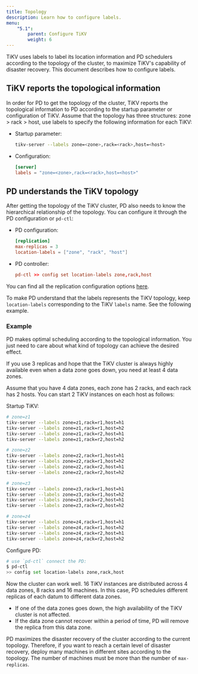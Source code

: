 ```yaml
---
title: Topology
description: Learn how to configure labels.
menu:
    "5.1":
        parent: Configure TiKV
        weight: 6
---
```


TiKV uses labels to label its location information and PD schedulers according to the topology of the cluster, to maximize TiKV's capability of disaster recovery. This document describes how to configure labels.

## TiKV reports the topological information

In order for PD to get the topology of the cluster, TiKV reports the topological information to PD according to the startup parameter or configuration of TiKV. Assume that the topology has three structures: zone > rack > host, use labels to specify the following information for each TiKV:

- Startup parameter:

    ```bash
    tikv-server --labels zone=<zone>,rack=<rack>,host=<host>
    ```

- Configuration:

    ```toml
    [server]
    labels = "zone=<zone>,rack=<rack>,host=<host>"
    ```
## PD understands the TiKV topology

After getting the topology of the TiKV cluster, PD also needs to know the hierarchical relationship of the topology. You can configure it through the PD configuration or `pd-ctl`:

- PD configuration:

    ```toml
    [replication]
    max-replicas = 3
    location-labels = ["zone", "rack", "host"]
    ```

- PD controller:

    ```toml
    pd-ctl >> config set location-labels zone,rack,host
    ```

You can find all the replication configuration options [here](../pd-configuration-file/#replication).

To make PD understand that the labels represents the TiKV topology, keep `location-labels` corresponding to the TiKV `labels` name. See the following example.

### Example

PD makes optimal scheduling according to the topological information. You just need to care about what kind of topology can achieve the desired effect.

If you use 3 replicas and hope that the TiKV cluster is always highly available even when a data zone goes down, you need at least 4 data zones.

Assume that you have 4 data zones, each zone has 2 racks, and each rack has 2 hosts. You can start 2 TiKV instances on each host as follows:

Startup TiKV:

```bash
# zone=z1
tikv-server --labels zone=z1,rack=r1,host=h1
tikv-server --labels zone=z1,rack=r1,host=h2
tikv-server --labels zone=z1,rack=r2,host=h1
tikv-server --labels zone=z1,rack=r2,host=h2

# zone=z2
tikv-server --labels zone=z2,rack=r1,host=h1
tikv-server --labels zone=z2,rack=r1,host=h2
tikv-server --labels zone=z2,rack=r2,host=h1
tikv-server --labels zone=z2,rack=r2,host=h2

# zone=z3
tikv-server --labels zone=z3,rack=r1,host=h1
tikv-server --labels zone=z3,rack=r1,host=h2
tikv-server --labels zone=z3,rack=r2,host=h1
tikv-server --labels zone=z3,rack=r2,host=h2

# zone=z4
tikv-server --labels zone=z4,rack=r1,host=h1
tikv-server --labels zone=z4,rack=r1,host=h2
tikv-server --labels zone=z4,rack=r2,host=h1
tikv-server --labels zone=z4,rack=r2,host=h2
```

Configure PD:

```bash
# use `pd-ctl` connect the PD:
$ pd-ctl
>> config set location-labels zone,rack,host
```

Now the cluster can work well. 16 TiKV instances are distributed across 4 data zones, 8 racks and 16 machines. In this case, PD schedules different replicas of each datum to different data zones.

- If one of the data zones goes down, the high availability of the TiKV cluster is not affected.
- If the data zone cannot recover within a period of time, PD will remove the replica from this data zone.

PD maximizes the disaster recovery of the cluster according to the current topology. Therefore, if you want to reach a certain level of disaster recovery, deploy many machines in different sites according to the topology. The number of machines must be more than the number of `max-replicas`.
